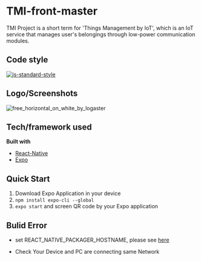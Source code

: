 # TMI-front-master
TMI Project is a short term for 'Things Management by IoT', which is an IoT service that manages user's belongings through low-power communication modules.

## Code style
[![js-standard-style](https://img.shields.io/badge/code%20style-standard-brightgreen.svg?style=flat)](https://github.com/feross/standard)
 
## Logo/Screenshots
![free_horizontal_on_white_by_logaster](https://user-images.githubusercontent.com/10257454/46282175-c3cef580-c5ab-11e8-8511-f41ccd177b07.png)

## Tech/framework used
<b>Built with</b>
- [React-Native](https://facebook.github.io/react-native/)
- [Expo](https://https://expo.io/)

## Quick Start
1. Download Expo Application in your device
2. ```npm install expo-cli --global```
3. ```expo start``` and screen QR code by your Expo application

## Bulid Error
- set REACT_NATIVE_PACKAGER_HOSTNAME, please see [here](https://github.com/react-community/create-react-native-app/issues/144)

- Check Your Device and PC are connecting same Network

